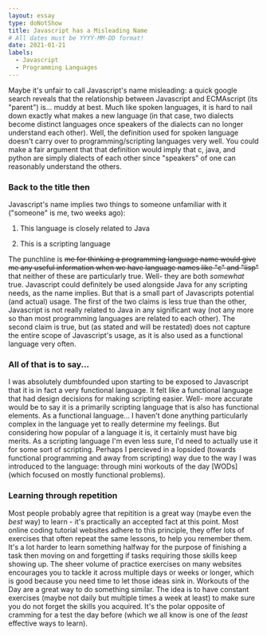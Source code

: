 ```yaml
---
layout: essay
type: doNotShow
title: Javascript has a Misleading Name
# All dates must be YYYY-MM-DD format!
date: 2021-01-21
labels:
  - Javascript
  - Programming Languages
---
```


Maybe it's unfair to call Javascript's name misleading: a quick google search reveals that the relationship between Javascript and ECMAscript (its "parent") is... muddy at best. Much like spoken languages, it is hard to nail down exactly what makes a new language (in that case, two dialects become distinct languages once speakers of the dialects can no longer understand each other). Well, the definition used for spoken language doesn't carry over to programming/scripting languages very well. You could make a fair argument that that definition would imply that c, java, and python are simply dialects of each other since "speakers" of one can reasonably understand the others.

### Back to the title then

Javascript's name implies two things to someone unfamiliar with it ("someone" is me, two weeks ago):

1) This language is closely related to Java 

2) This is a scripting language

The punchline is ~~me for thinking a programming language name would give me any useful information when we have language names like "c" and "lisp"~~ that neither of these are particularly true. Well- they are both *somewhat* true. Javascript could definitely be used alongside Java for any scripting needs, as the name implies. But that is a small part of Javascripts potential (and actual) usage. The first of the two claims is less true than the other, Javascript is not really related to Java in any significant way (not any more so than most programming languages are related to each other). The second claim is true, but (as stated and will be restated) does not capture the entire scope of Javascript's usage, as it is also used as a functional language very often. 

### All of that is to say...

I was absolutely dumbfounded upon starting to be exposed to Javascript that it is in fact a very functional language. It felt like a functional language that had design decisions for making scripting easier. Well- more accurate would be to say it is a primarily scripting language that is also has functional elements. As a functional language... I haven't done anything particularly complex in the language yet to really determine my feelings. But considering how popular of a language it is, it certainly must have big merits. As a scripting language I'm even less sure, I'd need to actually use it for some sort of scripting. Perhaps I percieved in a lopsided (towards functional programming and away from scripting) way due to the way I was introduced to the language: through mini workouts of the day \[WODs] (which focused on mostly functional problems). 

### Learning through repetition

Most people probably agree that repitition is a great way (maybe even the *best* way) to learn - it's practically an accepted fact at this point. Most online coding tutorial websites adhere to this principle, they offer lots of exercises that often repeat the same lessons, to help you remember them. It's a lot harder to learn something halfway for the purpose of finishing a task then moving on and forgetting if tasks requiring those skills keep showing up. The sheer volume of practice exercises on many websites encourages you to tackle it across multiple days or weeks or longer, which is good because you need time to let those ideas sink in. Workouts of the Day are a great way to do something similar. The idea is to have constant exercises (maybe not daily but multiple times a week at least) to make sure you do not forget the skills you acquired. It's the polar opposite of cramming for a test the day before (which we all know is one of the *least* effective ways to learn). 
